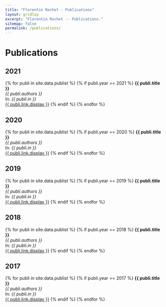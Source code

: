 ```yaml
---
title: "Florentin Rochet - Publications"
layout: gridlay
excerpt: "Florentin Rochet -- Publications."
sitemap: false
permalink: /publications/
---
```



# Publications

## 2021

{% for publi in site.data.publist %}
  {% if publi.year == 2021 %}
  <b>{{ publi.title }} </b><br />
  <em>{{ publi.authors }} </em><br />
  In:<em> {{ publi.in }} </em><br />
  <a href="{{ publi.link.url }}">{{ publi.link.display }}</a>
  {% endif %}
{% endfor %}

## 2020

{% for publi in site.data.publist %}
  {% if publi.year == 2020 %}
  <b>{{ publi.title }} </b><br />
  <em>{{ publi.authors }} </em><br />
  In:<em> {{ publi.in }} </em><br />
  <a href="{{ publi.link.url }}">{{ publi.link.display }}</a>
  {% endif %}
{% endfor %}

## 2019

{% for publi in site.data.publist %}
  {% if publi.year == 2019 %}
  <b>{{ publi.title }} </b><br />
  <em>{{ publi.authors }} </em><br />
  In:<em> {{ publi.in }} </em><br />
  <a href="{{ publi.link.url }}">{{ publi.link.display }}</a>
  {% endif %}
{% endfor %}

## 2018

{% for publi in site.data.publist %}
  {% if publi.year == 2018 %}
  <b>{{ publi.title }} </b><br />
  <em>{{ publi.authors }} </em><br />
  In:<em> {{ publi.in }} </em><br />
  <a href="{{ publi.link.url }}">{{ publi.link.display }}</a>
  {% endif %}
{% endfor %}

## 2017

{% for publi in site.data.publist %}
  {% if publi.year == 2017 %}
  <b>{{ publi.title }} </b><br />
  <em>{{ publi.authors }} </em><br />
  In:<em> {{ publi.in }} </em><br />
  <a href="{{ publi.link.url }}">{{ publi.link.display }}</a>
  {% endif %}
{% endfor %}



